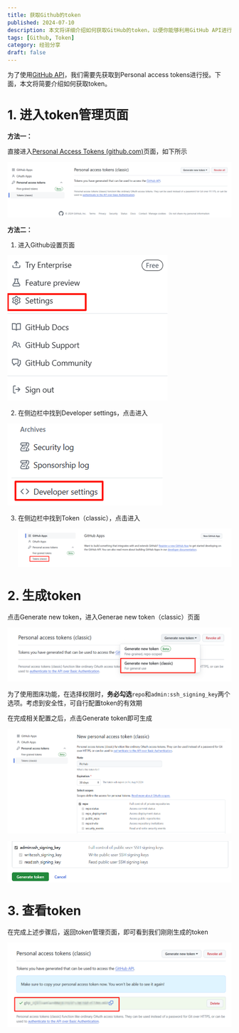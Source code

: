 ```yaml
---
title: 获取Github的token
published: 2024-07-10
description: 本文将详细介绍如何获取GitHub的token，以便你能够利用GitHub API进行各种操作。无论你是想自动化管理你的代码仓库、获取项目的统计信息，还是实现其他与GitHub互动的功能，掌握如何获取和使用token是关键的一步。
tags: [Github, Token]
category: 经验分享
draft: false
---
```


为了使用[GitHub API](https://docs.github.com/en/rest/quickstart?apiVersion=2022-11-28)，我们需要先获取到Personal access tokens进行授。下面，本文将简要介绍如何获取token。



# 1. 进入token管理页面

**方法一：**

直接进入[Personal Access Tokens (github.com)](https://github.com/settings/tokens)页面，如下所示

![image-20240710093519234](./assets/image-20240710093519234.png)

**方法二：**

1. 进入Github设置页面

![image-20240710093815273](./assets/image-20240710093815273.png)

2. 在侧边栏中找到Developer settings，点击进入

![image-20240710093955180](./assets/image-20240710093955180.png)

3. 在侧边栏中找到Token（classic），点击进入

   ![image-20240710094647384](./assets/image-20240710094647384.png)

# 2. 生成token

点击Generate new token，进入Generae new token（classic）页面

![image-20240710100427361](./assets/image-20240710100427361.png)

为了使用图床功能，在选择权限时，**务必勾选**`repo`和`admin:ssh_signing_key`两个选项。考虑到安全性，可自行配置token的有效期

在完成相关配置之后，点击Generate token即可生成

![image-20240710100920052](./assets/image-20240710100920052.png)

![image-20240710101210627](./assets/image-20240710101210627.png)

# 3. 查看token

在完成上述步骤后，返回token管理页面，即可看到我们刚刚生成的token

![image-20240710101357316](./assets/image-20240710101357316.png)
